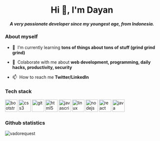 <h1 align="center">Hi 👋, I'm Dayan</h1>
<h5 align="center">A very passionate developer since my youngest age, from Indonesia.</h5>


### About myself


- 🌱&nbsp;&nbsp;I’m currently learning **tons of things about tons of stuff (grind grind grind)**

- 💬&nbsp;&nbsp;Colaborate with me about **web development, programming, daily hacks, productivity, security**

- 📫&nbsp;&nbsp;How to reach me **Twitter/LinkedIn** 


### Tech stack

<p align="left">
  <img src="https://devicons.github.io/devicon/devicon.git/icons/bootstrap/bootstrap-plain.svg" alt="bootstrap" width="40" height="40"/> 
  <img src="https://devicons.github.io/devicon/devicon.git/icons/css3/css3-original-wordmark.svg" alt="css3" width="40" height="40"/> 
  <img src="https://www.vectorlogo.zone/logos/git-scm/git-scm-icon.svg" alt="git" width="40" height="40"/> 
  <img src="https://devicons.github.io/devicon/devicon.git/icons/html5/html5-original-wordmark.svg" alt="html5" width="40" height="40"/> 
  <img src="https://devicons.github.io/devicon/devicon.git/icons/javascript/javascript-original.svg" alt="javascript" width="40" height="40"/> 
  <img src="https://devicons.github.io/devicon/devicon.git/icons/linux/linux-original.svg" alt="linux" width="40" height="40"/> 
  <img src="https://devicons.github.io/devicon/devicon.git/icons/nodejs/nodejs-original-wordmark.svg" alt="nodejs" width="40" height="40"/> 
  <img src="https://devicons.github.io/devicon/devicon.git/icons/react/react-original-wordmark.svg" alt="react" width="40" height="40"/> 
  <img src="https://devicons.github.io/devicon/devicon.git/icons/java/java-original-wordmark.svg" alt="java" width="40" height="40"/> 
</p>

### Github statistics

<p>
  <img align="left" src="https://github-readme-stats.vercel.app/api/top-langs/?username=mdayann&layout=compact&hide=php,smarty&bg_color=30,e96443,904e95&title_color=fff&text_color=fff" alt="vadorequest" />&nbsp;
</p>
<br>

